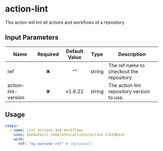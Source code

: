# action-lint

This action will lint all actions and workflows of a repository.

## Input Parameters

| Name                | Required | Default Value |  Type  | Description                                |
| ------------------- | :------: | :-----------: | :----: | ------------------------------------------ |
| ref                 |    ❌     |      ""       | string | The ref name to checkout the repository.   |
| action-lint-version |    ❌     |    v1.6.22    | string | The action lint repository version to use. |

## Usage

```yaml
steps:
  - name: Lint actions and workflows
    uses: bakdata/ci-templates/actions/action-lint@main
    with:
      ref: "my-awesome-ref" # (Optional)
```
